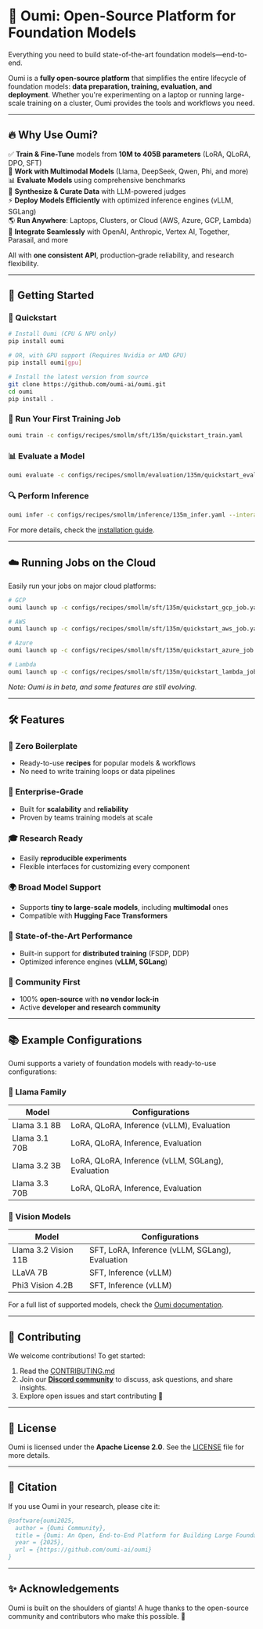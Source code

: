 

# 🚀 Oumi: Open-Source Platform for Foundation Models

Everything you need to build state-of-the-art foundation models—end-to-end.

Oumi is a **fully open-source platform** that simplifies the entire lifecycle of foundation models: **data preparation, training, evaluation, and deployment**. Whether you're experimenting on a laptop or running large-scale training on a cluster, Oumi provides the tools and workflows you need.

---

## 🔥 Why Use Oumi?

✅ **Train & Fine-Tune** models from **10M to 405B parameters** (LoRA, QLoRA, DPO, SFT)  
🤖 **Work with Multimodal Models** (Llama, DeepSeek, Qwen, Phi, and more)  
📊 **Evaluate Models** using comprehensive benchmarks  
🔄 **Synthesize & Curate Data** with LLM-powered judges  
⚡ **Deploy Models Efficiently** with optimized inference engines (vLLM, SGLang)  
🌎 **Run Anywhere**: Laptops, Clusters, or Cloud (AWS, Azure, GCP, Lambda)  
🔌 **Integrate Seamlessly** with OpenAI, Anthropic, Vertex AI, Together, Parasail, and more  

All with **one consistent API**, production-grade reliability, and research flexibility.

---

## 📖 Getting Started

### 🚀 Quickstart

```bash
# Install Oumi (CPU & NPU only)
pip install oumi  

# OR, with GPU support (Requires Nvidia or AMD GPU)
pip install oumi[gpu]  

# Install the latest version from source
git clone https://github.com/oumi-ai/oumi.git
cd oumi
pip install .
```

### 🏃 Run Your First Training Job

```bash
oumi train -c configs/recipes/smollm/sft/135m/quickstart_train.yaml
```

### 📊 Evaluate a Model

```bash
oumi evaluate -c configs/recipes/smollm/evaluation/135m/quickstart_eval.yaml
```

### 🔍 Perform Inference

```bash
oumi infer -c configs/recipes/smollm/inference/135m_infer.yaml --interactive
```

For more details, check the [installation guide](https://github.com/oumi-ai/oumi#installation).

---

## ☁️ Running Jobs on the Cloud

Easily run your jobs on major cloud platforms:

```bash
# GCP
oumi launch up -c configs/recipes/smollm/sft/135m/quickstart_gcp_job.yaml

# AWS
oumi launch up -c configs/recipes/smollm/sft/135m/quickstart_aws_job.yaml

# Azure
oumi launch up -c configs/recipes/smollm/sft/135m/quickstart_azure_job.yaml

# Lambda
oumi launch up -c configs/recipes/smollm/sft/135m/quickstart_lambda_job.yaml
```

*Note: Oumi is in beta, and some features are still evolving.*

---

## 🛠 Features

### 🎯 Zero Boilerplate
- Ready-to-use **recipes** for popular models & workflows
- No need to write training loops or data pipelines

### 🏢 Enterprise-Grade
- Built for **scalability** and **reliability**
- Proven by teams training models at scale

### 🎓 Research Ready
- Easily **reproducible experiments**
- Flexible interfaces for customizing every component

### 🌍 Broad Model Support
- Supports **tiny to large-scale models**, including **multimodal** ones
- Compatible with **Hugging Face Transformers**

### 🚀 State-of-the-Art Performance
- Built-in support for **distributed training** (FSDP, DDP)
- Optimized inference engines (**vLLM, SGLang**)

### 🤝 Community First
- 100% **open-source** with **no vendor lock-in**
- Active **developer and research community**

---

## 📚 Example Configurations

Oumi supports a variety of foundation models with ready-to-use configurations:

### 🦙 Llama Family
| Model                | Configurations |
|----------------------|---------------|
| Llama 3.1 8B        | LoRA, QLoRA, Inference (vLLM), Evaluation |
| Llama 3.1 70B       | LoRA, QLoRA, Inference, Evaluation |
| Llama 3.2 3B        | LoRA, QLoRA, Inference (vLLM, SGLang), Evaluation |
| Llama 3.3 70B       | LoRA, QLoRA, Inference, Evaluation |

### 🎨 Vision Models
| Model                 | Configurations |
|-----------------------|---------------|
| Llama 3.2 Vision 11B  | SFT, LoRA, Inference (vLLM, SGLang), Evaluation |
| LLaVA 7B             | SFT, Inference (vLLM) |
| Phi3 Vision 4.2B     | SFT, Inference (vLLM) |

For a full list of supported models, check the [Oumi documentation](https://oumi.ai/docs/models).

---

## 🤝 Contributing

We welcome contributions! To get started:

1. Read the [CONTRIBUTING.md](https://github.com/oumi-ai/oumi/blob/main/CONTRIBUTING.md)
2. Join our **[Discord community](https://discord.gg/oumi-ai)** to discuss, ask questions, and share insights.
3. Explore open issues and start contributing 🚀

---

## 📜 License

Oumi is licensed under the **Apache License 2.0**. See the [LICENSE](https://github.com/oumi-ai/oumi/blob/main/LICENSE) file for more details.

---

## 📝 Citation

If you use Oumi in your research, please cite it:

```bibtex
@software{oumi2025,
  author = {Oumi Community},
  title = {Oumi: An Open, End-to-End Platform for Building Large Foundation Models},
  year = {2025},
  url = {https://github.com/oumi-ai/oumi}
}
```

---

## ✨ Acknowledgements

Oumi is built on the shoulders of giants! A huge thanks to the open-source community and contributors who make this possible. 🚀
